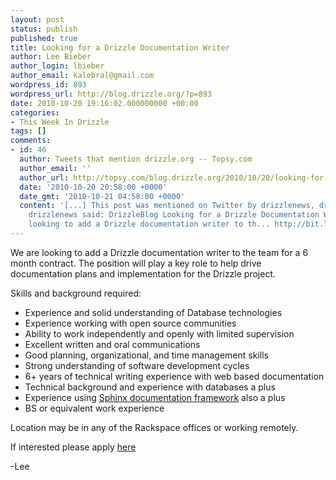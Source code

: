 ```yaml
---
layout: post
status: publish
published: true
title: Looking for a Drizzle Documentation Writer
author: Lee Bieber
author_login: lbieber
author_email: kalebral@gmail.com
wordpress_id: 893
wordpress_url: http://blog.drizzle.org/?p=893
date: 2010-10-20 19:16:02.000000000 +00:00
categories:
- This Week In Drizzle
tags: []
comments:
- id: 46
  author: Tweets that mention drizzle.org -- Topsy.com
  author_email: ''
  author_url: http://topsy.com/blog.drizzle.org/2010/10/20/looking-for-a-drizzle-documentation-writer/?utm_source=pingback&amp;utm_campaign=L2
  date: '2010-10-20 20:58:00 +0000'
  date_gmt: '2010-10-21 04:58:00 +0000'
  content: '[...] This post was mentioned on Twitter by drizzlenews, drizzlenews.
    drizzlenews said: DrizzleBlog Looking for a Drizzle Documentation Writer: We are
    looking to add a Drizzle documentation writer to th... http://bit.ly/9owTkW [...] '
---
```

We are looking to add a Drizzle documentation writer to the team for a 6 month contract. The position will play a key role to help drive documentation plans and implementation for the Drizzle project. 
 
Skills and background required:

* Experience and solid understanding of Database technologies
* Experience working with open source communities
* Ability to work independently and openly with limited supervision
* Excellent written and oral communications
* Good planning, organizational, and time management skills
* Strong understanding of software  development cycles
* 6+ years of technical writing experience with web based documentation
* Technical background and experience with databases a plus
* Experience using <a href="http://sphinx.pocoo.org/" target ="_blank">Sphinx documentation framework</a> also a plus
* BS or equivalent work experience

Location may be in any of the Rackspace offices or working remotely. 

If interested please apply <a href="https://rackspace.hua.hrsmart.com/ats/js_job_details.php?reqid=5187" target="_blank">here</a> 

-Lee
